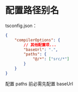 # 配置路径别名

tsconfig.json：

```json
{
    "compilerOptions": {
        // 其他配置项...
        "baseUrl": ".",
        "paths": {
            "@/*": ["src/*"]
        }
    }
}
```

配置 paths 前必需先配置 baseUrl

<br>
